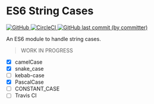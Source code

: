 # ES6 String Cases

<a href="./LICENSE">
    <img alt="GitHub" src="https://img.shields.io/github/license/acfatah/string-cases?style=flat-square">
</a>

<a href="https://dl.circleci.com/status-badge/redirect/gh/acfatah/string-cases/tree/main">
    <img alt="CircleCI" src="https://img.shields.io/circleci/build/github/acfatah/string-cases/main">
</a>

<a href="https://github.com/acfatah/string-cases/commits/main">
    <img alt="GitHub last commit (by committer)" src="https://img.shields.io/github/last-commit/acfatah/string-cases?display_timestamp=committer&style=flat-square">
</a>


An ES6 module to handle string cases.

> WORK IN PROGRESS

- [x] camelCase
- [x] snake_case
- [ ] kebab-case
- [x] PascalCase
- [ ] CONSTANT_CASE
- [ ] Travis CI 

